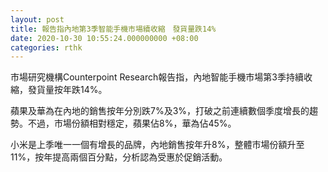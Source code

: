 ```yaml
---
layout: post
title: 報告指內地第3季智能手機市場續收縮　發貨量跌14%
date: 2020-10-30 10:55:24.000000000 +08:00
categories: rthk
---
```


市場研究機構Counterpoint Research報告指，內地智能手機市場第3季持續收縮，發貨量按年跌14%。

蘋果及華為在內地的銷售按年分別跌7%及3%，打破之前連續數個季度增長的趨勢。不過，市場份額相對穩定，蘋果佔8%，華為佔45%。

小米是上季唯一一個有增長的品牌，內地銷售按年升8%，整體市場份額升至11%，按年提高兩個百分點，分析認為受惠於促銷活動。
